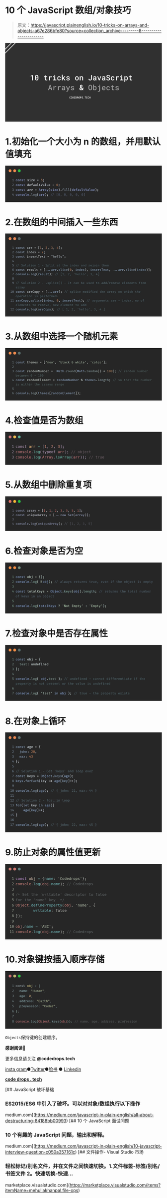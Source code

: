 # 10 个 JavaScript 数组/对象技巧

> 原文：<https://javascript.plainenglish.io/10-tricks-on-arrays-and-objects-a67e286bfe80?source=collection_archive---------8----------------------->

![](img/b420b3a29d36bac7522584b183f4c197.png)

# 1.初始化一个大小为 n 的数组，并用默认值填充

![](img/cd71dc792079699e41692973334dccc5.png)

# 2.在数组的中间插入一些东西

![](img/545b96fe5b28399cbef4b1e53217c25b.png)

# 3.从数组中选择一个随机元素

![](img/8b9a4dd1e6b129c0c33e280e8c746e7c.png)

# 4.检查值是否为数组

![](img/cc10f2b79eed726ab55589a4afbcb1d5.png)

# 5.从数组中删除重复项

![](img/4bed46bd5fb6f42d0c25f9805e6e8d93.png)

# 6.检查对象是否为空

![](img/72980f918d663d7cb1f13d074a85fb03.png)

# 7.检查对象中是否存在属性

![](img/fead68ce4a2c34e876e4a9b223a77bd1.png)

# 8.在对象上循环

![](img/9c5374ab06e87daaf32e647f61363ef1.png)

# 9.防止对象的属性值更新

![](img/4caedcbfb77eb7446932a2aab6d57bff.png)

# 10.对象键按插入顺序存储

![](img/8015fec2daa97360354e0dc4c555768b.png)

`Objects`保持键的创建顺序。

**感谢阅读**💙

更多信息请关注 **@codedrops.tech**

[insta gram](https://www.instagram.com/codedrops.tech/)●[Twitter](https://twitter.com/codedrops_tech)●[脸书](https://www.facebook.com/codedrops.tech/) ● [Linkedin](https://www.linkedin.com/company/codedrops-tech/)

[**code drops . tech**](https://www.codedrops.tech/)

[](https://medium.com/javascript-in-plain-english/all-about-destructuring-84188bb00993) [## JavaScript 破坏基础

### ES2015/ES6 中引入了破坏。可以对对象/数组执行以下操作

medium.com](https://medium.com/javascript-in-plain-english/all-about-destructuring-84188bb00993) [](https://medium.com/javascript-in-plain-english/10-javascript-interview-question-c050a357161c) [## 10 个 JavaScript 面试问题

### 10 个有趣的 JavaScript 问题，输出和解释。

medium.com](https://medium.com/javascript-in-plain-english/10-javascript-interview-question-c050a357161c) [](https://marketplace.visualstudio.com/items?itemName=mehullakhanpal.file-ops) [## 文件操作- Visual Studio 市场

### 轻松标记/别名文件，并在文件之间快速切换。1.文件标签-标签/别名/书签文件 2。快速切换-快速…

marketplace.visualstudio.com](https://marketplace.visualstudio.com/items?itemName=mehullakhanpal.file-ops)